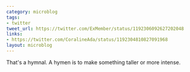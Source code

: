 ```yaml
---
category: microblog
tags:
- twitter
tweet_url: https://twitter.com/ExMember/status/1192306092627202048
links:
- https://twitter.com/CoralineAda/status/1192304810827091968
layout: microblog
---
```

That's a hymnal. A hymen is to make something taller or more intense.
